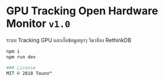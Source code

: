 # GPU Tracking Open Hardware Monitor `v1.0`
ระบบ Tracking GPU และเก็บข้อมูลทุกๆ วินาทีลง RethinkDB

```bash
npm i
npm run dev

### License
MIT © 2018 Touno™
